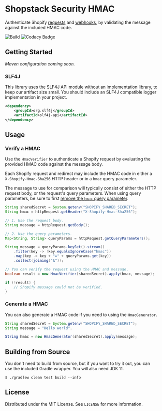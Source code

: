 # Shopstack Security HMAC

Authenticate Shopify [requests](https://shopify.dev/apps/auth/oauth#verification) and
[webhooks](https://shopify.dev/apps/webhooks#6-verify-a-webhook), by validating the message against the included HMAC
code. 

[![Build](https://github.com/shopstack-projects/shopstack-security-hmac/actions/workflows/build.yml/badge.svg?branch=main)](https://github.com/shopstack-projects/shopstack-security-hmac/actions/workflows/build.yml)
[![Codacy Badge](https://app.codacy.com/project/badge/Grade/4b15e3f1c123432eb7d274bcc083b199)](https://www.codacy.com/gh/shopstack-projects/shopstack-security-hmac/dashboard?utm_source=github.com&amp;utm_medium=referral&amp;utm_content=shopstack-projects/shopstack-security-hmac&amp;utm_campaign=Badge_Grade)

## Getting Started

_Maven configuration coming soon._

### SLF4J

This library uses the SLF4J API module without an implementation library, to keep our artifact size small.
You should include an SLF4J compatible logger implementation in your project.

```xml
<dependency>
    <groupId>org.slf4j</groupId>
    <artifactId>slf4j-api</artifactId>
</dependency>
```

## Usage

### Verify a HMAC

Use the `HmacVerifier` to authenticate a Shopify request by evaluating the provided HMAC code against the message body.

Each Shopify request and redirect may include the HMAC code in either a `X-Shopify-Hmac-Sha256` HTTP header or in a
`hmac` query parameter.

The message to use for comparison will typically consist of either the HTTP request body, or the request's query parameters.
When using query parameters, be sure to first [remove the `hmac` query parameter](https://shopify.dev/apps/auth/oauth#remove-the-hmac).

```java
String sharedSecret = System.getenv("SHOPIFY_SHARED_SECRET");
String hmac = httpRequest.getHeader("X-Shopify-Hmac-Sha256");

// 1. Use the request body.
String message = httpRequest.getBody();

// 2. Use the query parameters.
Map<String, String> queryParams = httpRequest.getQueryParameters();

String message = queryParams.keySet().stream()
    .filter(key -> !key.equalsIgnoreCase("hmac"))
    .map(key -> key + "=" + queryParams.get(key))
    .collect(joining("&"));

// You can verify the request using the HMAC and message.
boolean result = new HmacVerifier(sharedSecret).apply(hmac, message);

if (!result) {
    // Shopify message could not be verified.
}
```

### Generate a HMAC

You can also generate a HMAC code if you need to using the `HmacGenerator`.

```java
String sharedSecret = System.getenv("SHOPIFY_SHARED_SECRET");
String message = "Hello world".

String hmac = new HmacGenerator(sharedSecret).apply(message);
```

## Building from Source

You don't need to build from source, but if you want to try it out, you can use the included Gradle wrapper.
You will also need JDK 11.

```shell
$ ./gradlew clean test build --info
```

## License

Distributed under the MIT License. See `LICENSE` for more information.

